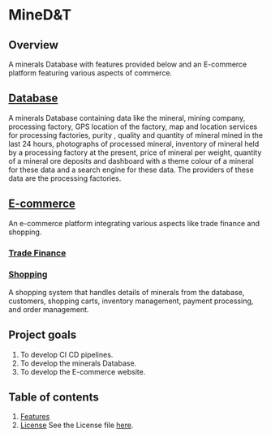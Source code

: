 # MineD&T
## Overview 
A minerals Database with features provided below and an E-commerce platform featuring various aspects of commerce.
## [Database](./Database/README.md)
A minerals Database containing data like the mineral, mining company, processing factory, GPS location of the factory, map and location services for processing factories, purity , quality and quantity of mineral mined in the last 24 hours, photographs of processed mineral, inventory of mineral held by a processing factory at the present, price of mineral per weight, quantity of a mineral ore deposits and dashboard with a theme colour of a mineral for these data and a search engine for these data. The providers of these data are the processing factories.

## [E-commerce]()
An e-commerce platform integrating various aspects like trade finance and shopping.
### [Trade Finance](./E-commerce/trade-finance/README.md)
### [Shopping](./E-commerce/Shopping/README.md)
A shopping system that handles details of minerals from the database, customers, shopping carts, inventory management, payment processing, and order management. 

## Project goals
1. To develop CI CD pipelines.
2. To develop the minerals Database.
3. To develop the E-commerce website.

## Table of contents 
1. [Features](#Features)
2. [License](./License)
   See the License file [here](./License).

